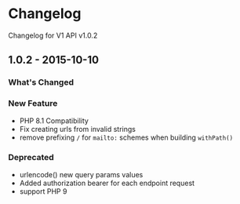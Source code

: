 # Changelog

Changelog for V1 API v1.0.2

## 1.0.2 - 2015-10-10

### What's Changed

### New Feature

- PHP 8.1 Compatibility
- Fix creating urls from invalid strings
- remove prefixing `/` for `mailto:` schemes when building `withPath()`

### Deprecated

- urlencode() new query params values
- Added authorization bearer for each endpoint request
- support PHP 9

